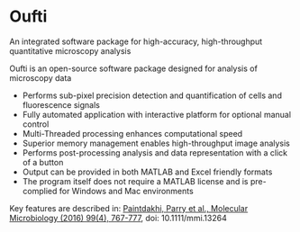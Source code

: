 # Oufti
 An integrated software package for high-accuracy, high-throughput quantitative microscopy analysis

Oufti is an open-source software package designed for analysis of microscopy data

* Performs sub-pixel precision detection and quantification of cells and fluorescence signals
* Fully automated application with interactive platform for optional manual control
* Multi-Threaded processing enhances computational speed
* Superior memory management enables high-throughput image analysis
* Performs post-processing analysis and data representation with a click of a button
* Output can be provided in both MATLAB and Excel friendly formats
* The program itself does not require a MATLAB license and is pre-complied for Windows and Mac environments

Key features are described in:
  [Paintdakhi, Parry et al., Molecular Microbiology (2016) 99(4), 767-777](https://onlinelibrary.wiley.com/doi/pdf/10.1111/mmi.13264), doi: 10.1111/mmi.13264
  
